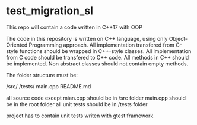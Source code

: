# test_migration_sl
This repo will contain a code written in C++17 with OOP

The code in this repository is written on C++ language, using only Object-Oriented Programming approach. All implementation transfered from C-style functions should be wrapped in C++-style classes.
All implementation from C code should be transfered to C++ code.
All methods in C++ should be implemented.
Non abstract classes should not contain empty methods.

The folder structure must be:

/src/
/tests/
main.cpp
README.md

all source code except mian.cpp should be in /src folder
main.cpp should be in the root folder
all unit tests should be in /tests folder

project has to contain unit tests writen with gtest framework
